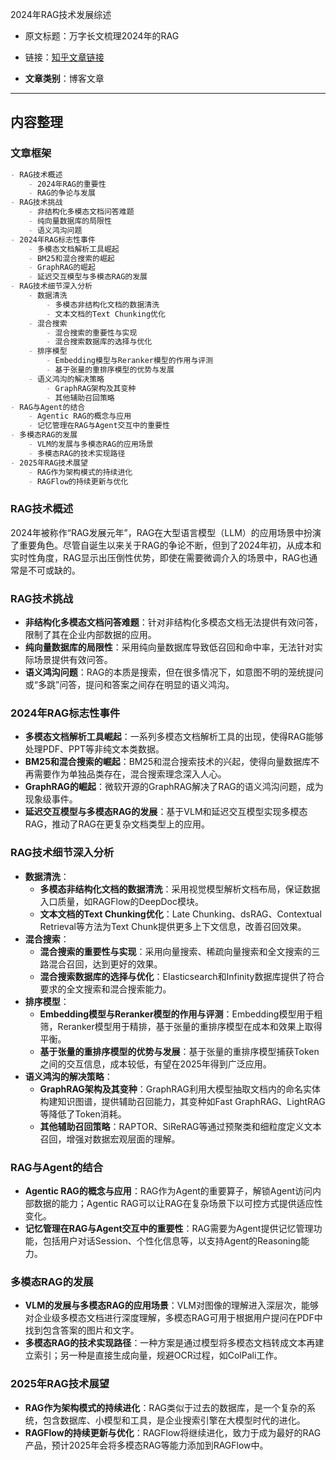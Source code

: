 2024年RAG技术发展综述
- 原文标题：万字长文梳理2024年的RAG
- 链接：[知乎文章链接](https://zhuanlan.zhihu.com/p/14116449727)

- **文章类别**：博客文章

---

## 内容整理

### 文章框架

```markdown
- RAG技术概述
    - 2024年RAG的重要性
    - RAG的争论与发展
- RAG技术挑战
    - 非结构化多模态文档问答难题
    - 纯向量数据库的局限性
    - 语义鸿沟问题
- 2024年RAG标志性事件
    - 多模态文档解析工具崛起
    - BM25和混合搜索的崛起
    - GraphRAG的崛起
    - 延迟交互模型与多模态RAG的发展
- RAG技术细节深入分析
    - 数据清洗
        - 多模态非结构化文档的数据清洗
        - 文本文档的Text Chunking优化
    - 混合搜索
        - 混合搜索的重要性与实现
        - 混合搜索数据库的选择与优化
    - 排序模型
        - Embedding模型与Reranker模型的作用与评测
        - 基于张量的重排序模型的优势与发展
    - 语义鸿沟的解决策略
        - GraphRAG架构及其变种
        - 其他辅助召回策略
- RAG与Agent的结合
    - Agentic RAG的概念与应用
    - 记忆管理在RAG与Agent交互中的重要性
- 多模态RAG的发展
    - VLM的发展与多模态RAG的应用场景
    - 多模态RAG的技术实现路径
- 2025年RAG技术展望
    - RAG作为架构模式的持续进化
    - RAGFlow的持续更新与优化
```

### RAG技术概述

2024年被称作“RAG发展元年”，RAG在大型语言模型（LLM）的应用场景中扮演了重要角色。尽管自诞生以来关于RAG的争论不断，但到了2024年初，从成本和实时性角度，RAG显示出压倒性优势，即使在需要微调介入的场景中，RAG也通常是不可或缺的。

### RAG技术挑战

- **非结构化多模态文档问答难题**：针对非结构化多模态文档无法提供有效问答，限制了其在企业内部数据的应用。
- **纯向量数据库的局限性**：采用纯向量数据库导致低召回和命中率，无法针对实际场景提供有效问答。
- **语义鸿沟问题**：RAG的本质是搜索，但在很多情况下，如意图不明的笼统提问或“多跳”问答，提问和答案之间存在明显的语义鸿沟。

### 2024年RAG标志性事件

- **多模态文档解析工具崛起**：一系列多模态文档解析工具的出现，使得RAG能够处理PDF、PPT等非纯文本类数据。
- **BM25和混合搜索的崛起**：BM25和混合搜索技术的兴起，使得向量数据库不再需要作为单独品类存在，混合搜索理念深入人心。
- **GraphRAG的崛起**：微软开源的GraphRAG解决了RAG的语义鸿沟问题，成为现象级事件。
- **延迟交互模型与多模态RAG的发展**：基于VLM和延迟交互模型实现多模态RAG，推动了RAG在更复杂文档类型上的应用。

### RAG技术细节深入分析

- **数据清洗**：
    - **多模态非结构化文档的数据清洗**：采用视觉模型解析文档布局，保证数据入口质量，如RAGFlow的DeepDoc模块。
    - **文本文档的Text Chunking优化**：Late Chunking、dsRAG、Contextual Retrieval等方法为Text Chunk提供更多上下文信息，改善召回效果。
- **混合搜索**：
    - **混合搜索的重要性与实现**：采用向量搜索、稀疏向量搜索和全文搜索的三路混合召回，达到更好的效果。
    - **混合搜索数据库的选择与优化**：Elasticsearch和Infinity数据库提供了符合要求的全文搜索和混合搜索能力。
- **排序模型**：
    - **Embedding模型与Reranker模型的作用与评测**：Embedding模型用于粗筛，Reranker模型用于精排，基于张量的重排序模型在成本和效果上取得平衡。
    - **基于张量的重排序模型的优势与发展**：基于张量的重排序模型捕获Token之间的交互信息，成本较低，有望在2025年得到广泛应用。
- **语义鸿沟的解决策略**：
    - **GraphRAG架构及其变种**：GraphRAG利用大模型抽取文档内的命名实体构建知识图谱，提供辅助召回能力，其变种如Fast GraphRAG、LightRAG等降低了Token消耗。
    - **其他辅助召回策略**：RAPTOR、SiReRAG等通过预聚类和细粒度定义文本召回，增强对数据宏观层面的理解。

### RAG与Agent的结合

- **Agentic RAG的概念与应用**：RAG作为Agent的重要算子，解锁Agent访问内部数据的能力；Agentic RAG可以让RAG在复杂场景下以可控方式提供适应性变化。
- **记忆管理在RAG与Agent交互中的重要性**：RAG需要为Agent提供记忆管理功能，包括用户对话Session、个性化信息等，以支持Agent的Reasoning能力。

### 多模态RAG的发展

- **VLM的发展与多模态RAG的应用场景**：VLM对图像的理解进入深层次，能够对企业级多模态文档进行深度理解，多模态RAG可用于根据用户提问在PDF中找到包含答案的图片和文字。
- **多模态RAG的技术实现路径**：一种方案是通过模型将多模态文档转成文本再建立索引；另一种是直接生成向量，规避OCR过程，如ColPali工作。

### 2025年RAG技术展望

- **RAG作为架构模式的持续进化**：RAG类似于过去的数据库，是一个复杂的系统，包含数据库、小模型和工具，是企业搜索引擎在大模型时代的进化。
- **RAGFlow的持续更新与优化**：RAGFlow将继续进化，致力于成为最好的RAG产品，预计2025年会将多模态RAG等能力添加到RAGFlow中。
